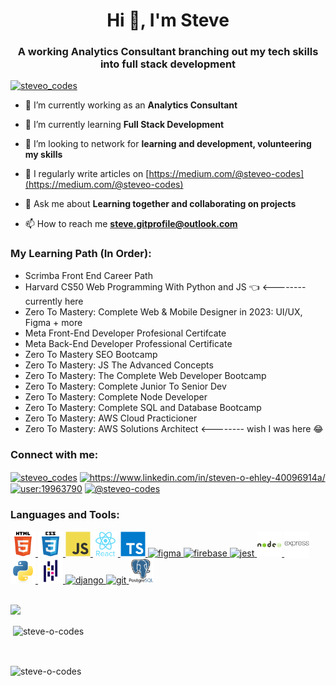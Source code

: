 <h1 align="center">Hi 👋, I'm Steve</h1>
<h3 align="center">A working Analytics Consultant branching out my tech skills into full stack development</h3>

<p align="left"> <a href="https://twitter.com/steveo_codes" target="blank"><img src="https://img.shields.io/twitter/follow/steveo_codes?logo=twitter&style=for-the-badge" alt="steveo_codes" /></a> </p>

- 🔭 I’m currently working as an **Analytics Consultant**

- 🌱 I’m currently learning **Full Stack Development**

- 🤝 I’m looking to network for **learning and development, volunteering my skills**

- 📝 I regularly write articles on [https://medium.com/@steveo-codes](https://medium.com/@steveo-codes)

- 💬 Ask me about **Learning together and collaborating on projects**

- 📫 How to reach me **steve.gitprofile@outlook.com**

### My Learning Path (In Order):
- Scrimba Front End Career Path
- Harvard CS50 Web Programming With Python and JS   👈 <-------- currently here
- Zero To Mastery: Complete Web & Mobile Designer in 2023: UI/UX, Figma + more
- Meta Front-End Developer Profesional Certifcate
- Meta Back-End Developer Professional Certificate
- Zero To Mastery SEO Bootcamp
- Zero To Mastery: JS The Advanced Concepts
- Zero To Mastery: The Complete Web Developer Bootcamp
- Zero To Mastery: Complete Junior To Senior Dev
- Zero To Mastery: Complete Node Developer
- Zero To Mastery: Complete SQL and Database Bootcamp
- Zero To Mastery: AWS Cloud Practicioner
- Zero To Mastery: AWS Solutions Architect <-------- wish I was here 😂



<h3 align="left">Connect with me:</h3>
<p align="left">
<a href="https://twitter.com/steveo_codes" target="blank"><img align="center" src="https://raw.githubusercontent.com/rahuldkjain/github-profile-readme-generator/master/src/images/icons/Social/twitter.svg" alt="steveo_codes" height="30" width="40" /></a>
<a href="https://linkedin.com/in/https://www.linkedin.com/in/steven-o-ehley-40096914a/" target="blank"><img align="center" src="https://raw.githubusercontent.com/rahuldkjain/github-profile-readme-generator/master/src/images/icons/Social/linked-in-alt.svg" alt="https://www.linkedin.com/in/steven-o-ehley-40096914a/" height="30" width="40" /></a>
<a href="https://stackoverflow.com/users/user:19963790" target="blank"><img align="center" src="https://raw.githubusercontent.com/rahuldkjain/github-profile-readme-generator/master/src/images/icons/Social/stack-overflow.svg" alt="user:19963790" height="30" width="40" /></a>
<a href="https://medium.com/@steveo-codes" target="blank"><img align="center" src="https://raw.githubusercontent.com/rahuldkjain/github-profile-readme-generator/master/src/images/icons/Social/medium.svg" alt="@steveo-codes" height="30" width="40" /></a>
</p>

<h3 align="left">Languages and Tools:</h3>
<p align="left">
  <!-- html -->
  <a href="https://www.w3.org/html/" target="_blank" rel="noreferrer">
    <img
      src="https://raw.githubusercontent.com/devicons/devicon/master/icons/html5/html5-original-wordmark.svg"
      alt="html5"
      width="40"
      height="40"
    />
  </a>
  <!-- #css -->
  <a href="https://www.w3schools.com/css/" target="_blank" rel="noreferrer">
    <img
      src="https://raw.githubusercontent.com/devicons/devicon/master/icons/css3/css3-original-wordmark.svg"
      alt="css3"
      width="40"
      height="40"
    />
    <!-- JS -->
    <a
      href="https://developer.mozilla.org/en-US/docs/Web/JavaScript"
      target="_blank"
      rel="noreferrer"
    >
      <img
        src="https://raw.githubusercontent.com/devicons/devicon/master/icons/javascript/javascript-original.svg"
        alt="javascript"
        width="40"
        height="40"
      />
    </a>
    <!-- react -->
    <a href="https://reactjs.org/" target="_blank" rel="noreferrer">
      <img
        src="https://raw.githubusercontent.com/devicons/devicon/master/icons/react/react-original-wordmark.svg"
        alt="react"
        width="40"
        height="40"
      />
      
<!-- TypreScript -->
  </a>
  <a href="https://www.typescriptlang.org/" target="_blank" rel="noreferrer">
    <img
      src="https://raw.githubusercontent.com/devicons/devicon/master/icons/typescript/typescript-original.svg"
      alt="typescript"
      width="40"
      height="40"
    />
  </a>
      <!-- figma -->
      <a href="https://www.figma.com/" target="_blank" rel="noreferrer">
        <img
          src="https://www.vectorlogo.zone/logos/figma/figma-icon.svg"
          alt="figma"
          width="40"
          height="40"
        />
      </a>
      <!-- firebase -->
      <a href="https://firebase.google.com/" target="_blank" rel="noreferrer">
        <img
          src="https://www.vectorlogo.zone/logos/firebase/firebase-icon.svg"
          alt="firebase"
          width="40"
          height="40"
        />
        <!-- jest -->
        <a href="https://jestjs.io" target="_blank" rel="noreferrer">
          <img
            src="https://www.vectorlogo.zone/logos/jestjsio/jestjsio-icon.svg"
            alt="jest"
            width="40"
            height="40"
          />
        </a>
        <!-- Node JS -->
        <a href="https://nodejs.org" target="_blank" rel="noreferrer">
          <img
            src="https://raw.githubusercontent.com/devicons/devicon/master/icons/nodejs/nodejs-original-wordmark.svg"
            alt="nodejs"
            width="40"
            height="40"
          />
          <!-- express -->
          <a style="background:#fff" href="https://expressjs.com" target="_blank" rel="noreferrer">
            <img
              src="https://raw.githubusercontent.com/devicons/devicon/master/icons/express/express-original-wordmark.svg"
              alt="express"
              width="40"
              height="40"
            />
          </a>
        </a>
        <!-- python -->
        <a href="https://www.python.org" target="_blank" rel="noreferrer">
          <img
            src="https://raw.githubusercontent.com/devicons/devicon/master/icons/python/python-original.svg"
            alt="python"
            width="40"
            height="40"
          />
        </a>
        <!-- pandas -->
        <a href="https://pandas.pydata.org/" target="_blank" rel="noreferrer">
          <img
            src="https://raw.githubusercontent.com/devicons/devicon/2ae2a900d2f041da66e950e4d48052658d850630/icons/pandas/pandas-original.svg"
            alt="pandas"
            width="40"
            height="40"
          />
        </a>
        <!-- django -->
      </a>
      <a href="https://www.djangoproject.com/" target="_blank" rel="noreferrer">
        <img
          src="https://cdn.worldvectorlogo.com/logos/django.svg"
          alt="django"
          width="40"
          height="40"
        />
      </a>
    </a>
  </a>
  <!-- git -->
  <a href="https://git-scm.com/" target="_blank" rel="noreferrer">
    <img
      src="https://www.vectorlogo.zone/logos/git-scm/git-scm-icon.svg"
      alt="git"
      width="40"
      height="40"
    />
  </a>

  <!-- postgresSQL -->
  <a href="https://www.postgresql.org" target="_blank" rel="noreferrer">
    <img
      src="https://raw.githubusercontent.com/devicons/devicon/master/icons/postgresql/postgresql-original-wordmark.svg"
      alt="postgresql"
      width="40"
      height="40"
    />
  </a>

</p>


<br>
<img src="https://github-readme-stats.vercel.app/api/top-langs?username=steve-o-codes&layout=compact"/>
<br>

<p>&nbsp;<img align="center" src="https://github-readme-stats.vercel.app/api?username=steve-o-codes&show_icons=true&locale=en" alt="steve-o-codes" /></p>

<br>
<p><img align="center" src="https://github-readme-streak-stats.herokuapp.com/?user=steve-o-codes&" alt="steve-o-codes" /></p>
